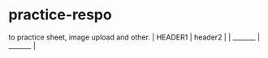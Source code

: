 # practice-respo
to practice sheet, image upload and other.
| HEADER1 | header2 |
| _______ | _______ |
